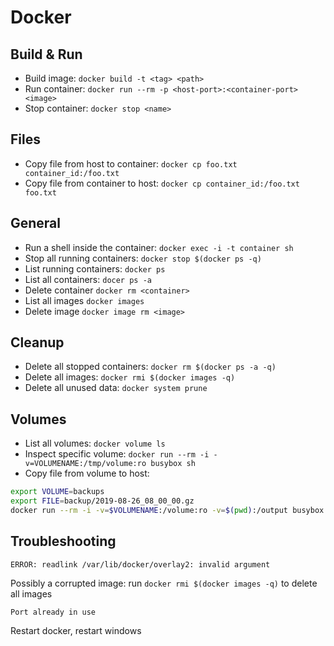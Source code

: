 # Docker

## Build & Run

* Build image: `docker build -t <tag> <path>`
* Run container: `docker run --rm -p <host-port>:<container-port> <image>`
* Stop container: `docker stop <name>`

## Files

* Copy file from host to container: `docker cp foo.txt container_id:/foo.txt`
* Copy file from container to host: `docker cp container_id:/foo.txt foo.txt`

## General
* Run a shell inside the container: `docker exec -i -t container sh`
* Stop all running containers: `docker stop $(docker ps -q)`
* List running containers: `docker ps`
* List all containers: `docer ps -a`
* Delete container `docker rm <container>`
* List all images `docker images`
* Delete image `docker image rm <image>`

## Cleanup

* Delete all stopped containers: `docker rm $(docker ps -a -q)`
* Delete all images: `docker rmi $(docker images -q)` 
* Delete all unused data: `docker system prune`

## Volumes

* List all volumes: `docker volume ls`
* Inspect specific volume: `docker run --rm -i -v=VOLUMENAME:/tmp/volume:ro busybox sh`
* Copy file from volume to host: 
```sh
export VOLUME=backups
export FILE=backup/2019-08-26_08_00_00.gz
docker run --rm -i -v=$VOLUMENAME:/volume:ro -v=$(pwd):/output busybox cp /volume/$FILE /output
```


## Troubleshooting

`ERROR: readlink /var/lib/docker/overlay2: invalid argument`

Possibly a corrupted image: run `docker rmi $(docker images -q)` to delete all images

`Port already in use`

Restart docker, restart windows
